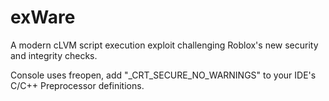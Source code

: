 # exWare
 A modern cLVM script execution exploit challenging Roblox's new security and integrity checks.

Console uses freopen, add "_CRT_SECURE_NO_WARNINGS" to your IDE's C/C++ Preprocessor definitions.
